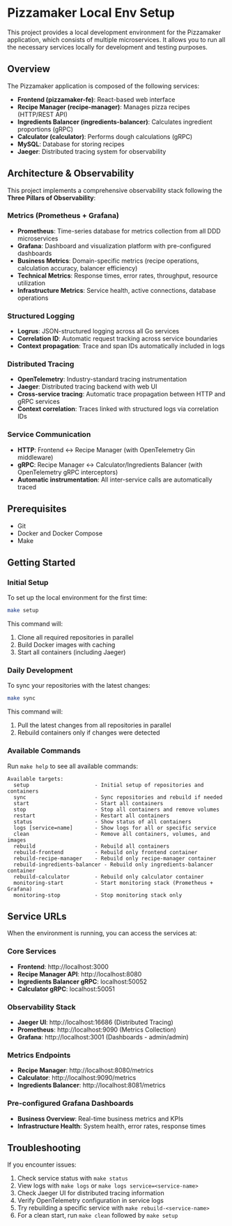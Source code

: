 # Pizzamaker Local Env Setup

This project provides a local development environment for the Pizzamaker application, which consists of multiple microservices. It allows you to run all the necessary services locally for development and testing purposes.

## Overview

The Pizzamaker application is composed of the following services:

- **Frontend (pizzamaker-fe)**: React-based web interface
- **Recipe Manager (recipe-manager)**: Manages pizza recipes (HTTP/REST API)
- **Ingredients Balancer (ingredients-balancer)**: Calculates ingredient proportions (gRPC)
- **Calculator (calculator)**: Performs dough calculations (gRPC)
- **MySQL**: Database for storing recipes
- **Jaeger**: Distributed tracing system for observability

## Architecture & Observability

This project implements a comprehensive observability stack following the **Three Pillars of Observability**:

### Metrics (Prometheus + Grafana)
- **Prometheus**: Time-series database for metrics collection from all DDD microservices
- **Grafana**: Dashboard and visualization platform with pre-configured dashboards
- **Business Metrics**: Domain-specific metrics (recipe operations, calculation accuracy, balancer efficiency)
- **Technical Metrics**: Response times, error rates, throughput, resource utilization
- **Infrastructure Metrics**: Service health, active connections, database operations

### Structured Logging
- **Logrus**: JSON-structured logging across all Go services
- **Correlation ID**: Automatic request tracking across service boundaries
- **Context propagation**: Trace and span IDs automatically included in logs

### Distributed Tracing
- **OpenTelemetry**: Industry-standard tracing instrumentation
- **Jaeger**: Distributed tracing backend with web UI
- **Cross-service tracing**: Automatic trace propagation between HTTP and gRPC services
- **Context correlation**: Traces linked with structured logs via correlation IDs

### Service Communication
- **HTTP**: Frontend ↔ Recipe Manager (with OpenTelemetry Gin middleware)
- **gRPC**: Recipe Manager ↔ Calculator/Ingredients Balancer (with OpenTelemetry gRPC interceptors)
- **Automatic instrumentation**: All inter-service calls are automatically traced

## Prerequisites

- Git
- Docker and Docker Compose
- Make

## Getting Started

### Initial Setup

To set up the local environment for the first time:

```bash
make setup
```

This command will:
1. Clone all required repositories in parallel
2. Build Docker images with caching
3. Start all containers (including Jaeger)

### Daily Development

To sync your repositories with the latest changes:

```bash
make sync
```

This command will:
1. Pull the latest changes from all repositories in parallel
2. Rebuild containers only if changes were detected

### Available Commands

Run `make help` to see all available commands:

```
Available targets:
  setup                     - Initial setup of repositories and containers
  sync                      - Sync repositories and rebuild if needed
  start                     - Start all containers
  stop                      - Stop all containers and remove volumes
  restart                   - Restart all containers
  status                    - Show status of all containers
  logs [service=name]       - Show logs for all or specific service
  clean                     - Remove all containers, volumes, and images
  rebuild                   - Rebuild all containers
  rebuild-frontend          - Rebuild only frontend container
  rebuild-recipe-manager    - Rebuild only recipe-manager container
  rebuild-ingredients-balancer - Rebuild only ingredients-balancer container
  rebuild-calculator        - Rebuild only calculator container
  monitoring-start          - Start monitoring stack (Prometheus + Grafana)
  monitoring-stop           - Stop monitoring stack only
```

## Service URLs

When the environment is running, you can access the services at:

### Core Services
- **Frontend**: http://localhost:3000
- **Recipe Manager API**: http://localhost:8080
- **Ingredients Balancer gRPC**: localhost:50052
- **Calculator gRPC**: localhost:50051

### Observability Stack
- **Jaeger UI**: http://localhost:16686 (Distributed Tracing)
- **Prometheus**: http://localhost:9090 (Metrics Collection)
- **Grafana**: http://localhost:3001 (Dashboards - admin/admin)

### Metrics Endpoints
- **Recipe Manager**: http://localhost:8080/metrics
- **Calculator**: http://localhost:9090/metrics
- **Ingredients Balancer**: http://localhost:8081/metrics

### Pre-configured Grafana Dashboards
- **Business Overview**: Real-time business metrics and KPIs
- **Infrastructure Health**: System health, error rates, response times

## Troubleshooting

If you encounter issues:

1. Check service status with `make status`
2. View logs with `make logs` or `make logs service=<service-name>`
3. Check Jaeger UI for distributed tracing information
4. Verify OpenTelemetry configuration in service logs
5. Try rebuilding a specific service with `make rebuild-<service-name>`
6. For a clean start, run `make clean` followed by `make setup`
